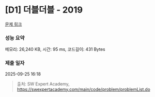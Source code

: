 # [D1] 더블더블 - 2019 

[문제 링크](https://swexpertacademy.com/main/code/problem/problemDetail.do?contestProbId=AV5QDEX6AqwDFAUq) 

### 성능 요약

메모리: 26,240 KB, 시간: 95 ms, 코드길이: 431 Bytes

### 제출 일자

2025-09-25 16:18



> 출처: SW Expert Academy, https://swexpertacademy.com/main/code/problem/problemList.do
